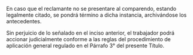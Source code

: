 En caso que el reclamante no se presentare al comparendo, estando legalmente citado, se pondrá término a dicha instancia, archivándose los antecedentes.

Sin perjuicio de lo señalado en el inciso anterior, el trabajador podrá accionar judicialmente conforme a las reglas del procedimiento de aplicación general regulado en el Párrafo 3° del presente Título.